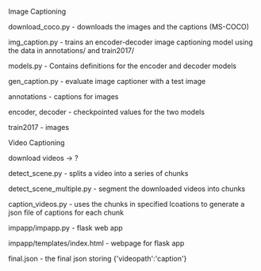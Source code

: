 Image Captioning

download_coco.py - downloads the images and the captions (MS-COCO)

img_caption.py - trains an encoder-decoder image captioning model using the data in annotations/ and train2017/

models.py - Contains definitions for the encoder and decoder models 

gen_caption.py - evaluate image captioner with a test image


annotations - captions for images

encoder, decoder - checkpointed values for the two models

train2017 - images



Video Captioning

download videos -> ?

detect_scene.py - splits a video into a series of chunks

detect_scene_multiple.py - segment the downloaded videos into chunks

caption_videos.py - uses the chunks in specified lcoations to generate a json file of captions for each chunk




impapp/impapp.py - flask web app

impapp/templates/index.html - webpage for flask app

final.json - the final json storing {'videopath':'caption'}
 
